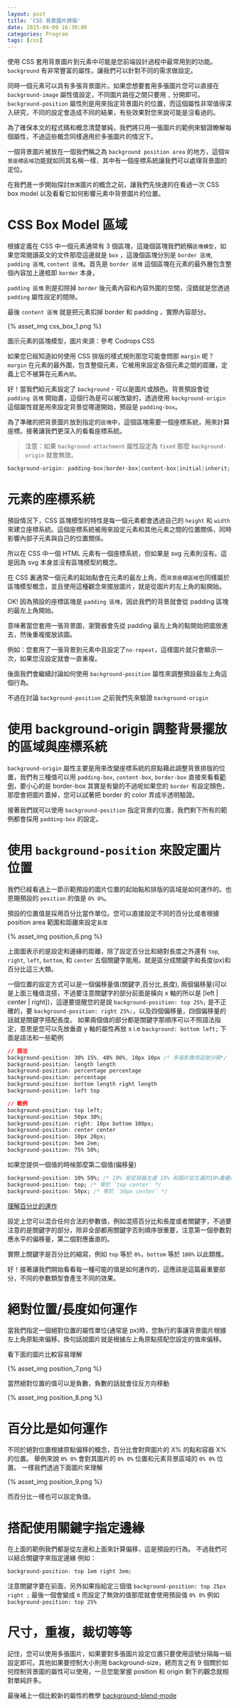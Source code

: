 ```yaml
---
layout: post
title: 'CSS 背景圖片排版'
date: 2015-04-09 16:30:00
categories: Program
tags: [css]
---
```


使用 CSS 套用背景圖片到元素中可能是您前端設計過程中最常用到的功能。
`background` 有非常豐富的屬性，讓我們可以針對不同的需求做設定。

<!--more-->

同時一個元素可以具有多張背景圖片。如果您想要套用多張圖片您可以直接在 `background-image` 屬性值設定，不同圖片路徑之間只要用 `,` 分開即可。`background-position` 屬性則是用來指定背景圖片的位置，而這個屬性非常值得深入研究，不同的設定會造成不同的結果，有些效果對您來說可能是沒看過的。

為了確保本文的程式碼和概念清楚單純，我們將只用一張圖片的範例來驗證瞭解每個屬性，不過這些概念同樣適用於多張圖片的情況下。

一個背景圖片被放在一個我們稱之為 `background position area` 的地方，這個`背景座標區域`功能就如同其名稱一樣，其中有一個座標系統讓我們可以處理背景圖的定位。

在我們進一步開始探討`放置`圖片的概念之前，讓我們先快速的在看過一次 CSS box model 以及看看它如何影響元素中背景圖片的位置。

# CSS Box Model 區域
根據定義在 CSS 中一個元素通常有 3 個區塊，這幾個區塊我們統稱`區塊模型`，如果您常閱讀英文的文件那麼這邊就是 `box` ，這幾個區塊分別是 `border 區塊`, `padding 區塊`, `content 區塊`。首先是 `border 區塊` 這個區塊在元素的最外層包含整個內容加上邊框即 `border` 本身。

`padding 區塊` 則是扣除掉 `border` 後元素內容和內容外圍的空間，沒錯就是您透過 `padding` 屬性設定的間隙。

最後 `content 區塊` 就是把元素扣掉 border 和 padding ，實際內容部分。

{% asset_img css_box_1.png %}

圖示元素的區塊模型，圖片來源：參考 Codrops CSS

如果您已經知道如何使用 CSS 排版的樣式規則那您可能會問那 `margin` 呢？`margin` 在元素的最外圍，包含整個元素，它被用來設定各個元素之間的距離，定義上它不被算在元素`內部`。

好！當我們給元素設定了 `background` - 可以是圖片或顏色。背景預設會從 `padding 區塊` 開始畫，這個行為是可以被改變的，透過使用 `background-origin` 這個屬性就是用來設定背景從哪邊開始，預設是 `padding-box`。

為了準確的把背景圖片放到指定的`區塊`中，這個區塊需要一個座標系統，用來計算座標。接著讓我們更深入的看看座標系統。

>注意：如果 `background-attachment` 屬性設定為 `fixed` 那麼 `background-origin` 就會無效。

~~~css
background-origin: padding-box|border-box|content-box|initial|inherit;
~~~

# 元素的座標系統
預設情況下，CSS 區塊模型的特性是每一個元素都會透過自己的 `height` 和 `width` 來建立座標系統。這個座標系統被用來設定元素和其他元素之間的位置關係，同時影響內部子元素與自己的位置關係。

所以在 CSS 中一個 HTML 元素有一個座標系統，但如果是 svg 元素則沒有。這是因為 svg 本身並沒有區塊模型的概念。

在 CSS 裏通常一個元素的起始點會在元素的最左上角，而`背景座標區域`也同樣屬於區塊模型概念，並且使用這種觀念來擺放圖片，就是從圖片的左上角的點開始。

OK! 因為預設的座標區塊是 `padding 區塊`，因此我們的背景就會從 padding 區塊的最左上角開始。

意味著當您套用一張背景圖，瀏覽器會先從 padding 最左上角的點開始把圖放進去，然後重複擺放該圖。

例如：您套用了一張背景到元素中且設定了`no-repeat`，這樣圖片就只會顯示一次，如果您沒設定就會一直重複。

後面我們會繼續討論如何使用 `background-position` 屬性來調整預設最左上角這個行為。

不過在討論 `background-position` 之前我們先來驗證 `background-origin`

# 使用 background-origin 調整背景擺放的區域與座標系統

`background-origin` 屬性主要是用來改變座標系統的原點藉此調整背景排版的位置，我們有三種值可以用 `padding-box`, `content-box`, `border-box` 直接來看看[範例](http://codepen.io/SaraSoueidan/pen/61c15fc3845d5b5879735b75007899b3/)，要小心的是 border-box 其實是有變的不過呢如果您的 `border` 有設定顏色，那麼會把圖片蓋掉，您可以試著把 border 的 color 弄成半透明驗證。

接著我們就可以使用 `background-position` 指定背景的位置，我們剩下所有的範例都會採用 `padding-box` 的設定。

# 使用 `background-position` 來設定圖片位置
我們已經看過上一節示範預設的圖片位置的起始點和排版的區域是如何運作的。也恩賜預設的 `position` 的值是 `0% 0%`。

預設的位置值是採用百分比當作單位。您可以直接設定不同的百分比或者根據 position area 範圍和距離來設定`長度`

{% asset_img position_6.png %}

上面圖表示的是設定和邊緣的距離，除了設定百分比和絕對長度之外還有 `top`, `right`, `left`, `bottom`, 和 `center` 五個關鍵字能用。就是區分成關鍵字和長度(px)和百分比這三大類。

一個位置的設定方式可以是一個偏移量值(關鍵字,百分比,長度), 兩個偏移量(可以是上面三種值混搭，不過要注意關鍵字的部分前面是橫向 x 軸的所以是 [left | center | right])，這邊要提醒您的是說 `background-position: top 25%;` 是不正確的，要 `background-position: right 25%;`，以及四個偏移量，四個偏移量的話就是關鍵字搭配長度。
如果兩個值的部分都是關鍵字那順序可以不照語法指定，意思是您可以先放垂直 y 軸的屬性再放 x i.e `background: bottom left;`
下面是語法和一些範例

~~~css
// 語法
background-position: 30% 15%, 40% 80%, 10px 10px /* 多張影像用逗號分開*/
background-position: length length
background-position: percentage percentage
background-position: percentage
background-position: bottom length right length
background-position: left top

// 範例
background-position: top left;
background-position: 50px 30%;
background-position: right: 10px bottom 100px;
background-position: center center
background-position: 10px 20px;
background-position: 5em 2em;
background-position: 75% 50%;
~~~

如果您提供一個值的時候那麼第二個值(偏移量)

~~~css
background-position: 10% 50%; /* 10% 是從容器左邊 10% 和圖片從左邊的10%重疊處 */
background-position: top; /* 等於 `top center` */
background-position: 50px; /* 等於 `50px center` */
~~~

[理解百分比的運作](https://css-tricks.com/i-like-how-percentage-background-position-works/)

設定上您可以混合任何合法的參數值，例如混搭百分比和長度或者關鍵字，不過要注意的是關鍵字的部分，除非全部都用關鍵字否則順序很重要，注意第一個參數對應水平的偏移量，第二個對應垂直的。

實際上關鍵字是百分比的縮寫，例如 `top` 等於 `0%`，`bottom` 等於 `100%` 以此類推。

好！接著讓我們開始看看每一種可能的值是如何運作的，這應該是這篇最重要部分，不同的參數類型會產生不同的效果。

# 絕對位置/長度如何運作
當我們指定一個絕對位置的屬性單位(通常是 px)時，您執行的事讓背景圖片根據左上角原點來偏移，換句話說圖片就是根據左上角原點搭配您設定的值來偏移。

看下面的圖片比較容易理解

{% asset_img position_7.png %}

當然絕對位置的值可以是負數，負數的話就會往反方向移動

{% asset_img position_8.png %}

# 百分比是如何運作
不同於絕對位置根據原點偏移的概念，百分比會對齊圖片的 X% 的點和容器 X% 的位置。
舉例來說 `0% 0%` 會對其圖片的 `0% 0%` 位置和元素背景區域的 `0% 0%` 位置。 一樣我們透過下面圖片來理解

{% asset_img position_9.png %}

而百分比一樣也可以設定負值。

# 搭配使用關鍵字指定邊緣
在上面的範例我們都是從左邊和上面來計算偏移，這是預設的行為。
不過我們可以結合關鍵字來指定邊緣
例如：

~~~css
background-position: top 1em right 3em;
~~~

注意關鍵字要在前面，另外如果指給定三個值 `background-position: top 25px right ;` 最後一個會變成 `0` 而設定了無效的值那麼就會使用預設值 `0% 0%` 例如 `background-position: top 25%`

# 尺寸，重複，裁切等等
記住，您可以使用多張圖片，如果要對多張圖片設定位置只要使用逗號分隔每一組設定即可。其他如果要控制大小則用 background-size，總而言之有 9 個關於如何控制背景圖的屬性可以使用，一旦您能掌握 position 和 origin 剩下的觀念就相對單純許多。

最後補上一個比較新的屬性的教學 [background-blend-mode](http://sarasoueidan.com/blog/compositing-and-blending-in-css/)
